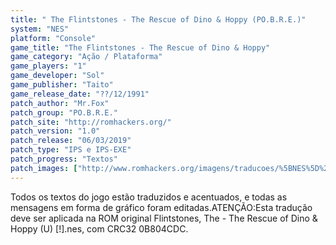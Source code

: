 ```yaml
---
title: " The Flintstones - The Rescue of Dino & Hoppy (PO.B.R.E.)"
system: "NES"
platform: "Console"
game_title: "The Flintstones - The Rescue of Dino & Hoppy"
game_category: "Ação / Plataforma"
game_players: "1"
game_developer: "Sol"
game_publisher: "Taito"
game_release_date: "??/12/1991"
patch_author: "Mr.Fox"
patch_group: "PO.B.R.E."
patch_site: "http://romhackers.org/"
patch_version: "1.0"
patch_release: "06/03/2019"
patch_type: "IPS e IPS-EXE"
patch_progress: "Textos"
patch_images: ["http://www.romhackers.org/imagens/traducoes/%5BNES%5D%20The%20Flintstones%20-%20POBRE%20-%201.png","http://www.romhackers.org/imagens/traducoes/%5BNES%5D%20The%20Flintstones%20-%20POBRE%20-%202.png","http://www.romhackers.org/imagens/traducoes/%5BNES%5D%20The%20Flintstones%20-%20POBRE%20-%203.png"]
---
```

Todos os textos do jogo estão traduzidos e acentuados, e todas as mensagens em forma de gráfico foram editadas.ATENÇÃO:Esta tradução deve ser aplicada na ROM original Flintstones, The - The Rescue of Dino & Hoppy (U) [!].nes, com CRC32 0B804CDC.